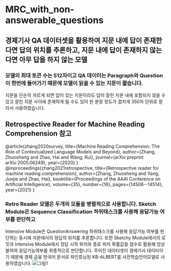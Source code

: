 # MRC_with_non-answerable_questions

## 경제기사 QA 데이터셋을 활용하여 지문 내에 답이 존재한다면 답의 위치를 추론하고, 지문 내에 답이 존재하지 않는다면 아무 답을 하지 않는 모델
### 모델의 최대 토큰 수는 512자이고 QA 데이터는 Paragraph와 Question이 한번에 들어가기 때문에 모델이 읽을 수 있는 지문이 짧습니다.
지문을 단순히 자르게 되면 답이 있는 지문이라도 답이 잘린 지문 내에 포함되지 않을 수 있고 잘린 지문 사이에 존재하게 될 수도 있어
한 문장 정도가 겹치게 350자 단위로 잘라서 사용하였습니다.

## Retrospective Reader for Machine Reading Comprehension 참고
@article{zhang2020survey,
  title={Machine Reading Comprehension: The Role of Contextualized Language Models and Beyond},
  author={Zhang, Zhuosheng and Zhao, Hai and Wang, Rui},
  journal={arXiv preprint arXiv:2005.06249},
  year={2020}
}
@inproceedings{zhang2021retrospective,
  title={Retrospective reader for machine reading comprehension},
  author={Zhang, Zhuosheng and Yang, Junjie and Zhao, Hai},
  booktitle={Proceedings of the AAAI Conference on Artificial Intelligence},
  volume={35},
  number={16},
  pages={14506--14514},
  year={2021}
}
### Retro Reader 모델은 두개의 모듈을 병렬적으로 사용합니다. Sketch Module은 Sequence Classification 하위태스크를 사용해 응답가능 여부를 판단하고
Intensive Module은 QuestionAnswering 하위태스크를 사용해 응답가능 여부를 판단하는 동시에 지문에서의 정답의 위치를 추론합니다. 또한 Sketchy Module에서의 로짓과 Intensive Module에서 정답 시작 위치와 종료 위치 확률값을 점수로 활용해 앙상블하여 응답가능여부를 최종적으로 판단합니다.
주어진 데이터셋이 경제기사 데이터이기 때문에 경제 금융 한국어 문서로 파인튜닝된 KB-ALBERT를 사전학습언어모델로 사용하였습니다.
![그림1](https://user-images.githubusercontent.com/24906028/209661899-9df10bec-489b-423c-b3a2-8ca88ad5c6dc.jpg)
